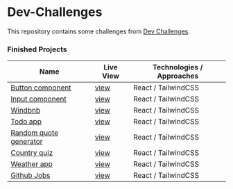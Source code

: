 # Dev-Challenges

This repository contains some challenges from [Dev Challenges](https://devchallenges.io). 

### Finished Projects

| Name                      | Live View | Technologies / Approaches |
|---------------------------|-----------|---------------------------|
| [Button component](https://github.com/azateser/devChallenges/tree/main/01-button-component) |[view](https://azateser.github.io/devChallenges/01-button-component/build/)| React / TailwindCSS     |
| [Input component](https://github.com/azateser/devChallenges/tree/main/02-input-component) |[view](https://azateser.github.io/devChallenges/02-input-component/build/)| React / TailwindCSS     |
| [Windbnb](https://github.com/azateser/devChallenges/tree/main/03-windbnb) |[view](https://azateser.github.io/devChallenges/03-windbnb/build/)| React / TailwindCSS     |
| [Todo app](https://github.com/azateser/devChallenges/tree/main/04-todo-app) |[view](https://azateser.github.io/devChallenges/04-todo-app/build/)| React / TailwindCSS     |
| [Random quote generator](https://github.com/azateser/devChallenges/tree/main/05-random-quote-generator) |[view](https://azateser.github.io/devChallenges/05-random-quote-generator/build)| React / TailwindCSS     |
| [Country quiz](https://github.com/azateser/devChallenges/tree/main/06-country-quiz) |[view](https://azateser.github.io/devChallenges/06-country-quiz/build/)| React / TailwindCSS     |
| [Weather app](https://github.com/azateser/devChallenges/tree/main/07-weather-app) |[view](https://azateser.github.io/devChallenges/07-weather-app/build/)| React / TailwindCSS     |
| [Github Jobs](https://github.com/azateser/devChallenges/tree/main/08-github-jobs) |[view](https://azateser.github.io/devChallenges/08-github-jobs/build/)| React / TailwindCSS     |